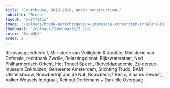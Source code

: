 ```yaml
---
title: 'Courthouse, 2013-2018, under construction,'
subtitle: 'Breda'
layout: 'portfolio'
image: '/uploads/breda-gerechtsgebouw-impressie-consortium-inbalans-01.jpg'
thumbnail: '/uploads/thumbnails/2.jpg'
color: '#cbb3b3'
order: 2
---
```


Rijksvastgoedbedrijf, Ministerie van Veiligheid & Justitie, Ministerie van Defensie, rechtbank Zwolle, Belastingdienst, Rijkswaterstaat, Ned. Philharmonisch Orkest, Het Toneel Speelt, Rietveldacademie, Zuiderzee-museum Enkhuizen, Gemeente Amsterdam, Stichting Trudo, BAM Utiliteitsbouw, Bouwbedrijf Jan de Nul, Bouwbedrijf Besix, Vlaams Gewest, Volker Wessels Integraal, Reinout Oerlemans + Danielle Overgaag.